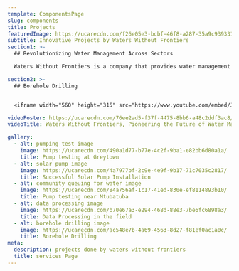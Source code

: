 ```yaml
---
template: ComponentsPage
slug: components
title: Projects
featuredImage: https://ucarecdn.com/f26e05e3-bcbf-46f8-a287-35a9c9393317/
subtitle: Innovative Projects by Waters Without Frontiers
section1: >-
  ## Revolutionizing Water Management Across Sectors

  Waters Without Frontiers is a company that provides water management consulting services to various clients and sectors, such as municipalities, industries, mines, and agriculture. The company showcases some of its innovative projects that aim to improve water efficiency, quality, and sustainability. These projects include developing new water sources, implementing water treatment processes, assessing environmental impact, designing dewatering systems, simulating groundwater flow, and evaluating land stability.

section2: >-
  ## Borehole Drilling


  <iframe width="560" height="315" src="https://www.youtube.com/embed/Jyl-ZoveVFU" frameborder="0" allow="accelerometer; autoplay; clipboard-write; encrypted-media; gyroscope; picture-in-picture" allowfullscreen></iframe>

videoPoster: https://ucarecdn.com/76ee2ad5-f37f-4475-8bb6-a48c2ddf3ac8/
videoTitle: Waters Without Frontiers, Pioneering the Future of Water Management!

gallery:
  - alt: pumping test image
    image: https://ucarecdn.com/490a1d77-b77e-4c2f-9ba1-e82bb6d80a1a/
    title: Pump testing at Greytown
  - alt: solar pump image
    image: https://ucarecdn.com/4a7977bf-2c9e-4e9f-9b17-71c7035c2817/
    title: Successful Solar Pump Installation
  - alt: community queuing for water image
    image: https://ucarecdn.com/84a756af-1c17-41ed-830e-ef8114893b10/
    title: Pump testing near Mtubatuba
  - alt: data processing image
    image: https://ucarecdn.com/b70e67a3-e294-468d-88e3-7be6fc6898a3/
    title: Data Processing in the field
  - alt: borehole drilling image
    image: https://ucarecdn.com/ac548e7b-4a69-4563-8d27-f81ef0ac1a0c/
    title: Borehole Drilling
meta:
  description: projects done by waters without frontiers
  title: services Page
---
```

